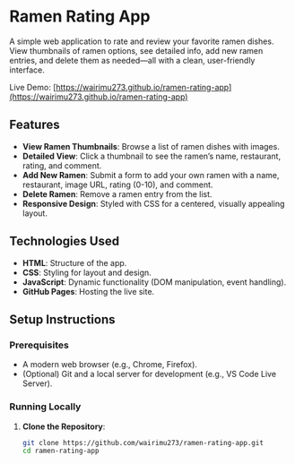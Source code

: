 # Ramen Rating App

A simple web application to rate and review your favorite ramen dishes. View thumbnails of ramen options, see detailed info, add new ramen entries, and delete them as needed—all with a clean, user-friendly interface.

Live Demo: [https://wairimu273.github.io/ramen-rating-app](https://wairimu273.github.io/ramen-rating-app)

## Features
- **View Ramen Thumbnails**: Browse a list of ramen dishes with images.
- **Detailed View**: Click a thumbnail to see the ramen’s name, restaurant, rating, and comment.
- **Add New Ramen**: Submit a form to add your own ramen with a name, restaurant, image URL, rating (0-10), and comment.
- **Delete Ramen**: Remove a ramen entry from the list.
- **Responsive Design**: Styled with CSS for a centered, visually appealing layout.

## Technologies Used
- **HTML**: Structure of the app.
- **CSS**: Styling for layout and design.
- **JavaScript**: Dynamic functionality (DOM manipulation, event handling).
- **GitHub Pages**: Hosting the live site.

## Setup Instructions

### Prerequisites
- A modern web browser (e.g., Chrome, Firefox).
- (Optional) Git and a local server for development (e.g., VS Code Live Server).

### Running Locally
1. **Clone the Repository**:
   ```bash
   git clone https://github.com/wairimu273/ramen-rating-app.git
   cd ramen-rating-app
